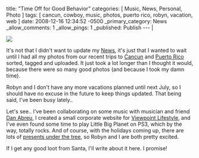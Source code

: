 title: "Time Off for Good Behavior"
categories: [ Music, News, Personal, Photo ]
tags: [ cancun, cowboy, music, photos, puerto rico, robyn, vacation, web ]
date: 2008-12-16 12:34:52 -0500
_primary_category: News
_allow_comments: 1
_allow_pings: 1
_published: Publish
--- |

<div class="photo"><a href="http://benalman.com/photo/3098121882/in/set-72157610956941272/"><img src="http://farm4.static.flickr.com/3133/3098121882_e61f8e7dd9_t.jpg" /></a></div>

It's not that I didn't want to update my <a href="http://benalman.com/news/">News</a>, it's just that I wanted to wait until I had all my photos from our recent trips to <a href="http://benalman.com/photo/sets/72157610956941272/">Cancun</a> and <a href="http://benalman.com/photo/sets/72157611210313093/">Puerto Rico</a> sorted, tagged and uploaded. It just took a lot longer than I thought it would, because there were so many good photos (and because I took my damn time).

Robyn and I don't have any more vacations planned until next July, so I should have no excuse in the future to keep things updated. That being said, I've been busy lately..

Let's see.. I've been collaborating on some music with musician and friend <a href="http://danabreu.com/">Dan Abreu</a>, I created a small corporate website for <a href="http://viewpointlifestyle.com/">Viewpoint Lifestyle</a>, and I've even found some time to play Little Big Planet on PS3, which by the way, totally rocks. And of course, with the holidays coming up, there are lots of <a href="http://benalman.com/photo/2152270183/in/set-72157603596376215/">presents under the tree</a>, so Robyn and I are both pretty excited.

If I get any good loot from Santa, I'll write about it here. I promise!
